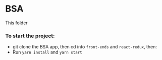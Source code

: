 # BSA
This folder 

### To start the project:
- git clone the BSA app, then cd into `front-ends` and `react-redux`, then:
- Run `yarn install` and `yarn start`
